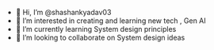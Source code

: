 - 👋 Hi, I’m @shashankyadav03
- 👀 I’m interested in creating and learning new tech , Gen AI
- 🌱 I’m currently learning System design principles
- 💞️ I’m looking to collaborate on System design ideas

<!---
shashankyadav03/shashankyadav03 is a ✨ special ✨ repository because its `README.md` (this file) appears on your GitHub profile.
You can click the Preview link to take a look at your changes.
--->
